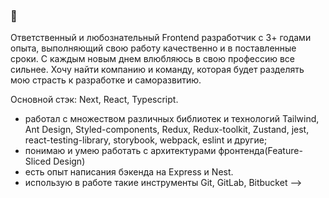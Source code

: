 ### 👋

Ответственный и любознательный Frontend разработчик с 3+ годами опыта, выполняющий свою работу качественно и в поставленные сроки. С каждым новым днем влюбляюсь в свою профессию все сильнее. Хочу найти компанию и команду, которая будет разделять мою страсть к разработке и саморазвитию.

Основной стэк: Next, React, Typescript.
- работал с множеством различных библиотек и технологий Tailwind, Ant Design, Styled-components, Redux, Redux-toolkit, Zustand, jest, react-testing-library, storybook, webpack, eslint и другие;
- понимаю и умею работать с архитектурами фронтенда(Feature-Sliced Design)
- есть опыт написания бэкенда на Express и Nest.
- использую в работе такие инструменты Git, GitLab, Bitbucket
-->
